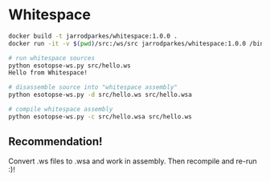 # Whitespace

```bash
docker build -t jarrodparkes/whitespace:1.0.0 .
docker run -it -v $(pwd)/src:/ws/src jarrodparkes/whitespace:1.0.0 /bin/sh
```

```bash
# run whitespace sources
python esotopse-ws.py src/hello.ws
Hello from Whitespace!

# disassemble source into "whitespace assembly"
python esotopse-ws.py -d src/hello.ws src/hello.wsa

# compile whitespace assembly
python esotopse-ws.py -c src/hello.wsa src/hello.ws
```

## Recommendation!

Convert .ws files to .wsa and work in assembly. Then recompile and re-run :)!
